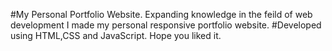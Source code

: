 #My Personal Portfolio Website.
Expanding knowledge in the feild of web development I made my personal responsive portfolio website.
#Developed using 
HTML,CSS and JavaScript.
Hope you liked it.
